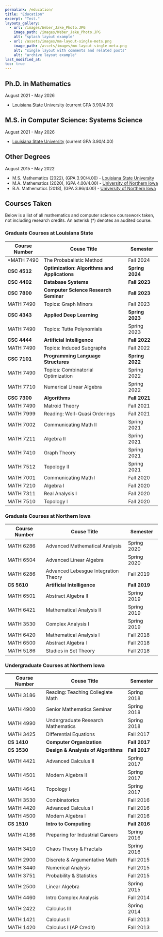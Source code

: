 ```yaml
---
permalink: /education/
title: "Education"
excerpt: "Test."
layouts_gallery:
  - url: /images/Weber_Jake_Photo.JPG
    image_path: /images/Weber_Jake_Photo.JPG
    alt: "splash layout example"
  - url: /assets/images/mm-layout-single-meta.png
    image_path: /assets/images/mm-layout-single-meta.png
    alt: "single layout with comments and related posts"
    alt: "archive layout example"
last_modified_at: 
toc: true
---
```


<!-- Example of how to put in a photo... -->
<!-- {% include gallery id="layouts_gallery" caption="Examples of included layouts `splash`, `single`, and `archive`." %} -->

## Ph.D. in Mathematics

<i class="fa fa-calendar fa-fw w3-margin-right"></i> August 2021 - May 2026
- [Louisiana State University](https://www.math.lsu.edu) (current GPA 3.90/4.00)

## M.S. in Computer Science: Systems Science
<i class="fa fa-calendar fa-fw w3-margin-right"></i> August 2021 - May 2026
- [Louisiana State University](https://www.lsu.edu/eng/cse/index.php)  (current GPA 3.90/4.00)

## Other Degrees
<i class="fa fa-calendar fa-fw w3-margin-right"></i> August 2015 - May 2022
- M.S. Mathematics (2022), (GPA 3.90/4.00) - [Louisiana State University](https://www.math.lsu.edu)
- M.A. Mathematics (2020), (GPA 4.00/4.00) - [University of Northern Iowa](https://chas.uni.edu/math)
- B.A. Mathematics (2018), (GPA 3.96/4.00) - [University of Northern Iowa](https://chas.uni.edu/math)

## Courses Taken

Below is a list of all mathematics and computer science coursework taken, not including research credits. An asterisk (*) denotes an audited course.





### Graduate Courses at Louisiana State

| Course Number | Couse Title  | Semester |    
| -----------   | -----------  | ---------|
|  *MATH 7490  | The Probabalistic Method               | Fall 2024 |
|  **CSC 4512**  | **Optimization: Algorithms and Applications** | **Spring 2024** |
|  **CSC 4402**  | **Database Systems**                       | **Fall 2023** |
|  **CSC 7800**  | **Computer Science Research Seminar**      | **Fall 2023** |
|  MATH 7490 | Topics: Graph Minors                    | Fall 2023 |
|  **CSC 4343**  | **Applied Deep Learning**                  | **Spring 2023** |
|  MATH 7490 | Topics: Tutte Polynomials               | Spring 2023 |
|  **CSC 4444**  | **Artificial Intelligence**                | **Fall 2022** |
|  MATH 7490 | Topics: Induced Subgraphs               | Fall 2022 |
|  **CSC 7101**  | **Programming Language Structures**        | **Spring 2022** |
|  MATH 7490 | Topics: Combinatorial Optimization      | Spring 2022 |
|  MATH 7710 | Numerical Linear Algebra                | Spring 2022 |
|  **CSC 7300**  | **Algorithms**                             | **Fall 2021** |
|  MATH 7490 | Matroid Theory                          | Fall 2021 |
|  MATH 7999 | Reading: Well-Quasi Orderings           | Fall 2021 |
|  MATH 7002 | Communicating Math II                   | Spring 2021 |
|  MATH 7211 | Algebra II                              | Spring 2021 |
|  MATH 7410 | Graph Theory                            | Spring 2021 |
|  MATH 7512 | Topology II                             | Spring 2021 |
|  MATH 7001 | Communicating Math I                    | Fall 2020 |
|  MATH 7210 | Algebra I                               | Fall 2020 |
|  MATH 7311 | Real Analysis I                         | Fall 2020 |
|  MATH 7510 | Topology I                              | Fall 2020 |

### Graduate Courses at Northern Iowa

| Course Number | Couse Title  | Semester |    
| -----------   | -----------  | ---------| 
| MATH 6286 | Advanced Mathematical Analysis          | Spring 2020 |
| MATH 6504 | Advanced Linear Algebra                 | Spring 2020 |
| MATH 6286 | Advanced Lebesgue Integration Theory    | Fall 2019 |
| **CS 5610**   | **Artificial Intelligence**                | **Fall 2019** |
| MATH 6501 | Abstract Algebra II                     | Spring 2019 |
| MATH 6421 | Mathematical Analysis II                | Spring 2019 |
| MATH 3530 | Complex Analysis I                      | Spring 2019 |
| MATH 6420 | Mathematical Analysis I                 | Fall 2018 |
| MATH 6500 | Abstract Algebra I                      | Fall 2018 |
| MATH 5186 | Studies in Set Theory                   | Fall 2018 |


### Undergraduate Courses at Northern Iowa

| Course Number | Couse Title  | Semester |    
| -----------   | -----------  | ---------|
| MATH 3186 | Reading: Teaching Collegiate Math       | Spring 2018 |
| MATH 4900 | Senior Mathematics Seminar              | Spring 2018 |
| MATH 4990 | Undergraduate Research Mathematics      | Spring 2018 |
| MATH 3425 | Differential Equations                  | Fall 2017 |
| **CS 1410**   | **Computer Organization**                  | **Fall 2017** |
| **CS 3530**   | **Design & Analysis of Algorithms**        | **Fall 2017** |
| MATH 4421 | Advanced Calculus II                    | Spring 2017 |
| MATH 4501 | Modern Algebra II                       | Spring 2017 |
| MATH 4641 | Topology I                              | Spring 2017 |
| MATH 3530 | Combinatorics                           | Fall 2016 |
| MATH 4420 | Advanced Calculus I                     | Fall 2016 |
| MATH 4500 | Modern Algebra I                        | Fall 2016 |
| **CS 1510**   | **Intro to Computing**                     | **Fall 2016** |
| MATH 4186 | Preparing for Industrial Careers        | Spring 2016 |
| MATH 3410 | Chaos Theory & Fractals                 | Spring 2016 |
| MATH 2900 | Discrete & Argumentative Math           | Fall 2015 |
| MATH 3440 | Numerical Analysis                      | Fall 2015 |
| MATH 3751 | Probability & Statistics                | Fall 2015 |
| MATH 2500 | Linear Algebra                          | Spring 2015 |
| MATH 4460 | Intro Complex Analysis                  | Fall 2014 |
| MATH 2422 | Calculus III                            | Spring 2014 |
| MATH 1421 | Calculus II                             | Fall 2013 |
| MATH 1420 | Calculus I (AP Credit)                  | Fall 2013 |









